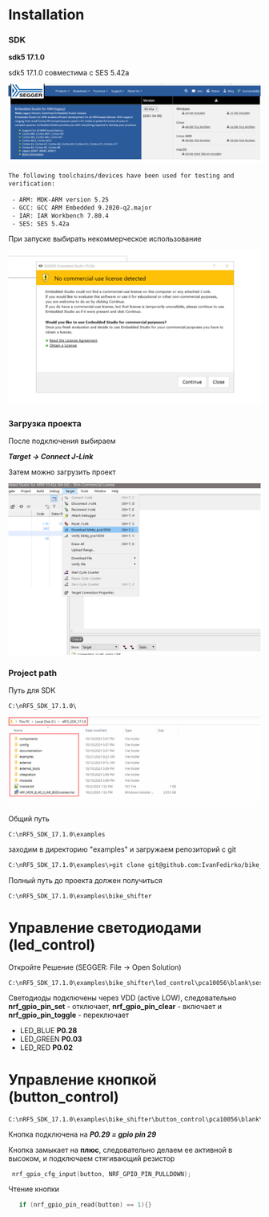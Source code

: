 # Installation

### SDK
**sdk5 17.1.0**

sdk5 17.1.0 совместима с SES 5.42a

![Segger_v5.42a](assets/imgs/Segger_v5.42a.jpg)

```
The following toolchains/devices have been used for testing and verification:
 
 - ARM: MDK-ARM version 5.25   
 - GCC: GCC ARM Embedded 9.2020-q2.major
 - IAR: IAR Workbench 7.80.4
 - SES: SES 5.42a
```

При запуске выбирать некоммерческое использование

![Segger_no_commercial](assets/imgs/Segger_no_commercial.jpg)


### Загрузка проекта

После подключения выбираем

***Target -> Connect J-Link***


Затем можно загрузить проект

![Download_project](assets/imgs/Download_project.jpg)

### Project path

Путь для SDK

```
C:\nRF5_SDK_17.1.0\

```
![Download_project](assets/imgs/sdk_path.jpg)


Общий путь

```
C:\nRF5_SDK_17.1.0\examples
```

заходим в директорию "examples" и загружаем репозиторий с git

```bash
C:\nRF5_SDK_17.1.0\examples\>git clone git@github.com:IvanFedirko/bike_shifter.git
```

Полный путь до проекта должен получиться

```
C:\nRF5_SDK_17.1.0\examples\bike_shifter
```

# Управление светодиодами (led_control)

Откройте Решение (SEGGER: File -> Open Solution)

```
C:\nRF5_SDK_17.1.0\examples\bike_shifter\led_control\pca10056\blank\ses\led_control.emProject
```

Светодиоды подключены через VDD (active LOW), следовательно  **nrf_gpio_pin_set** - отключает, **nrf_gpio_pin_clear** - включает  и **nrf_gpio_pin_toggle** - переключает

* LED_BLUE **P0.28**
* LED_GREEN **P0.03**
* LED_RED **P0.02**


# Управление кнопкой (button_control)

```
C:\nRF5_SDK_17.1.0\examples\bike_shifter\button_control\pca10056\blank\ses\button_control.emProject
```

Кнопка подключена на ***P0.29 = gpio pin 29***

Кнопка замыкает на **плюс**, следовательно делаем ее активной в высоком, и подключаем стягивающий резистор


```c
 nrf_gpio_cfg_input(button, NRF_GPIO_PIN_PULLDOWN);
```

Чтение кнопки

```c
   if (nrf_gpio_pin_read(button) == 1){}
```
